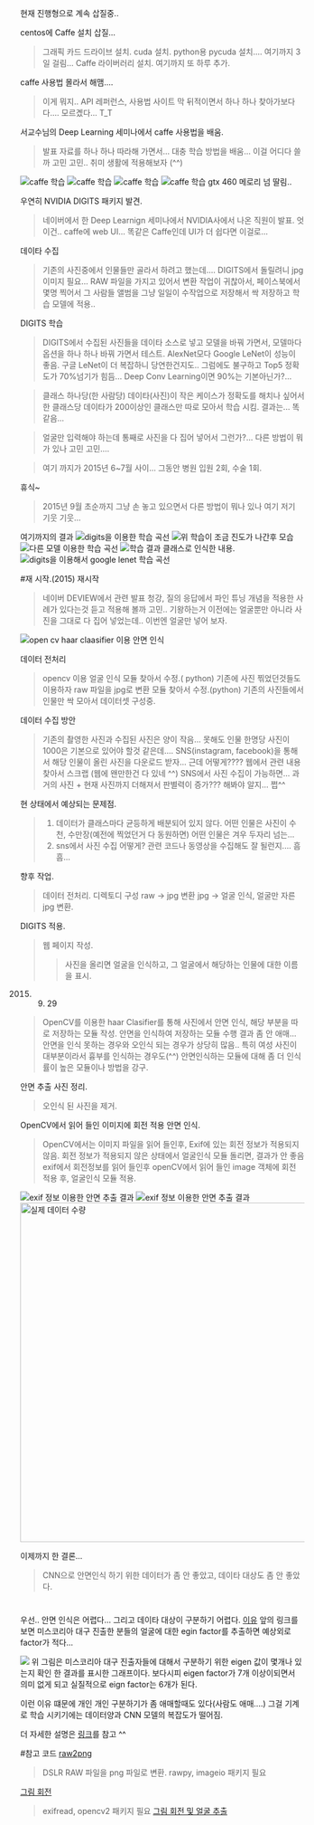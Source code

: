  현재 진행형으로 계속 삽질중..

centos에 Caffe 설치 삽질...
>그래픽 카드 드라이브 설치.
>cuda 설치.
>python용 pycuda 설치....
>여기까지 3일 걸림...
>Caffe 라이버러리 설치.
>여기까지 또 하루 추가.

caffe 사용법 몰라서 해맴....
>    이게 뭐지.. API 레퍼런스, 사용법 사이트 막 뒤적이면서
    하나 하나 찾아가보다다....
    모르곘다... T_T

서교수님의  Deep Learning 세미나에서 caffe 사용법을 배움.
>발표 자료를 하나 하나 따라해 가면서... 
>대충 학습 방법을 배움...
>이걸 어디다 쓸까 고민 고민..
>취미 생활에 적용해보자 (^^) 

<img src="./img/카페학습1.jpg" alt="caffe 학습">
<img src="./img/카페학습2.jpg" alt="caffe 학습">
<img src="./img/카페학습3.jpg" alt="caffe 학습">
<img src="./img/카페학습4.jpg" alt="caffe 학습">
gtx 460 메로리 넘 딸림..


우연히 NVIDIA DIGITS 패키지 발견.
>네이버에서 한 Deep Learnign  세미나에서 NVIDIA사에서 나온 직원이 발표.
>엇 이건.. caffe에 web UI... 
>똑같은 Caffe인데 UI가 더 쉽다면
>이걸로... 

데이타 수집
>기존의 사진중에서 인물들만 골라서 하려고 했는데....
>DIGITS에서 돌릴려니 jpg이미지 필요...
>RAW 파일을 가지고 있어서 변환 작업이 귀찮아서,
>페이스북에서 몇명 찍어서 그 사람들 앨범을 그냥 일일이 수작업으로 저장해서 
>싹 저장하고 학습 모델에 적용..

DIGITS 학습
>DIGITS에서 수집된 사진들을 데이타 소스로 넣고 
>모델을 바꿔 가면서, 모델마다 옵션을 하나 하나 바꿔 가면서 테스트.
>AlexNet모다 Google LeNet이 성능이 좋음.
>구글 LeNet이 더 복잡하니 당연한건지도..
>그럼에도 불구하고 Top5  정확도가 70%넘기가 힘듬...
>Deep Conv Learning이면 90%는 기본아닌가?...


>클래스 하나당(한 사람당) 데이타(사진)이 작은 케이스가 정확도를 해치나 싶어서
>한 클래스당 데이타가 200이상인 클래스만 따로 모아서 학습 시킴.
>결과는... 똑같음...

>얼굴만 입력해야 하는데 통째로 사진을 다 집어 넣어서 그런가?...
>다른 방법이 뭐가 있나 고민 고민.... 

>여기 까지가 2015년 6~7월 사이... 
>그동안 병원 입원 2회, 수술 1회.

휴식~
>2015년 9월 초순까지 그냥 손 놓고 있으면서 다른 방법이 뭐나 있나 
>여기 저기 기웃 기웃... 

여기까지의 결과 
<img src="./img/digits1.jpg" alt="digits을 이용한 학습 곡선">
<img src="./img/digits2.jpg" alt="위 학습이 조금 진도가 나간후 모습">
<img src="./img/digits3.jpg" alt="다른 모델 이용한 학습 곡선">
<img src="./img/digits4.jpg" alt="학습 결과 클래스로 인식한 내용.">
<img src="./img/digits5.jpg" alt="digits을 이용해서 google lenet 학습 곡선">

#재 시작.(2015)
재시작
>네이버 DEVIEW에서 관련 발표 청강, 질의 응답에서 파인 튜닝 개념을 적용한 사례가 있다는것 듣고
>적용해 볼까 고민..
>기왕하는거 이전에는 얼굴뿐만 아니라 사진을 그대로 다 집어 넣었는데..
>이번엔 얼굴만 넣어 보자.

<img src="./img/안면인식.jpg" alt="open cv haar claasifier 이용 안면 인식">

데이터 전처리
>opencv 이용 얼굴 인식 모듈 찾아서 수정.( python)
>기존에 사진 찎었던것들도 이용하자 
>raw 파일을 jpg로 변환 모듈 찾아서 수정.(python)
>기존의 사진들에서 인물만 싹 모아서 데이터셋 구성중.

데이터 수집 방안
>기존의 촬영한 사진과 수집된 사진은 양이 작음...
>못해도 인물 한명당 사진이 1000은 기본으로 있어야 할것 같은데.... 
>SNS(instagram, facebook)을 통해서 해당 인물이 올린 사진을 다운로드 받자...
>근데 어떻게????
>웹에서 관련 내용 찾아서 스크랩 (웹에 왠만한건 다 있네 ^^)
>SNS에서 사진 수집이 가능하면...
>과거의 사진 + 현재 사진까지 더해져서 판별력이 증가???
>해봐야 알지... 쩝^^

현 상태에서 예상되는 문제점.
>1. 데이터가 클래스마다 균등하게 배분되어 있지 않다.
>어떤 인물은 사진이 수천, 수만장(예전에 찍었던거 다 동원하면) 
>어떤 인물은 겨우 두자리 넘는...
>2. sns에서 사진 수집 어떻게?
>관련 코드나 동영상을 수집해도 잘 될런지.... 흠흠...
     
향후 작업.
>데이터 전처리.
>디렉토디 구성
>raw -> jpg 변환
>jpg -> 얼굴 인식, 얼굴만 자른 jpg 변환.


DIGITS 적용.
>웹 페이지 작성. 
>>사진을 올리면 얼굴을 인식하고, 그 얼굴에서 해당하는 인물에 대한 이름을 표시. 


2015. 09. 29
>OpenCV를 이용한 haar Clasifier를 통해 사진에서 안면 인식, 해당 부분을 따로 저장하는 모듈 작성. 
>안면을 인식하여 저장하는 모듈 수행 결과
>좀 안 애매... 
>안면을 인식 못하는 경우와 오인식 되는 경우가 상당히 많음.. 
>특히 여성 사진이 대부분이라서 흉부를 인식하는 경우도(^^)
>안면인식하는 모듈에 대해 좀 더 인식률이 높은 모듈이나 방법을 강구.

안면 추출 사진 정리.
>오인식 된 사진을 제거.

OpenCV에서 읽어 들인 이미지에 회전 적용 안면 인식.
>OpenCV에서는 이미지 파일을 읽어 들인후, Exif에 있는 회전 정보가 적용되지 않음.
>회전 정보가 적용되지 않은 상태에서 얼굴인식 모듈 돌리면, 결과가 안 좋음
>exif에서 회전정보를 읽어 들인후 openCV에서 읽어 들인 image 객체에 회전 적용 후,
>얼굴인식 모듈 적용.

<img src="./img/안면인식2.jpg" alt="exif 정보 이용한 안면 추출 결과">
<img src="./img/안면인식3.jpg" alt="exif 정보 이용한 안면 추출 결과">

<img style="height:600px" src="./img/데이터 수량.jpg" alt="실제 데이터 수량">

이제까지 한 결론... 
>CNN으로 안면인식 하기 위한 데이터가 좀 안 좋았고, 데이타 대상도 좀 안 좋았다. 

# 
우선.. 안면 인식은 어렵다... 
그리고 데이타 대상이 구분하기 어렵다. 
[이유](http://jbhuang0604.blogspot.kr/2013/04/miss-korea-2013-contestants-face.html) 앞의 링크를 보면 
미스코리아 대구 진출한 분들의 얼굴에 대한 egin factor를 추출하면 예상외로 factor가 적다...

<img src="http://4.bp.blogspot.com/-L5yjjNI8zNE/UXrFvZkMiGI/AAAAAAAAWq0/pBrBPEVFaks/s640/eigenVals.png">
위 그림은 미스코리아 대구 진출자들에 대해서 구분하기 위한 eigen 값이 몇개나 있는지 확인 한 결과를 표시한 그래프이다. 
보다시피 eigen factor가 7개 이상이되면서 의미 없게 되고 
실질적으로  eign factor는 6개가 된다. 


이런 이유 떄문에 개인 개인 구분하기가 좀 애매할때도 있다(사람도 애매....)
그걸 기계로 학습 시키기에는 데이터양과 CNN 모델의 복잡도가 떨어짐.

더 자세한 설명은 [링크](http://t-robotics.blogspot.kr/2013/07/pca.html#.V2uWFLiLQuU)를 참고 ^^ 


#참고 코드 
[raw2png](./source/raw2png.py)
> DSLR RAW 파일을 png 파일로 변환. 
> rawpy, imageio 패키지 필요

[그림 회전](./source/face_util.py)
> exifread, opencv2 패키지 필요 
[그림 회전 및 얼굴 추출](./source/face_detect2.py)





    